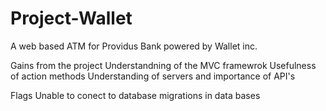 # Project-Wallet
A web based ATM for Providus Bank powered by Wallet inc.

Gains from the project
Understandning of the MVC framewrok
Usefulness of action methods
Understanding of servers and importance of API's

Flags
Unable to conect to database
migrations in data bases
